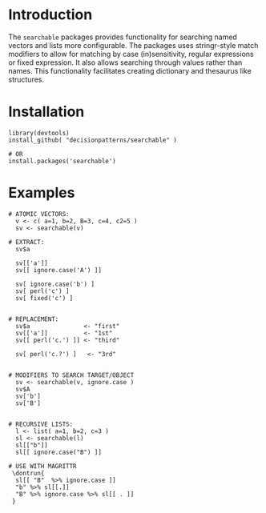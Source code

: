 # Introduction

The `searchable` packages provides functionality for searching named vectors and
lists more configurable. The packages uses stringr-style match modifiers to 
allow for matching by case (in)sensitivity, regular expressions 
or fixed expression. It also allows searching through values rather than names. 
This functionality facilitates creating dictionary and thesaurus like structures. 

# Installation

    library(devtools)
    install_github( "decisionpatterns/searchable" )
    
    # OR 
    install.packages('searchable')


# Examples

    # ATOMIC VECTORS: 
      v <- c( a=1, b=2, B=3, c=4, c2=5 )
      sv <- searchable(v)
   
    # EXTRACT:
      sv$a
       
      sv[['a']]
      sv[[ ignore.case('A') ]]
      
      sv[ ignore.case('b') ]     
      sv[ perl('c') ]
      sv[ fixed('c') ]
             
                                        
    # REPLACEMENT: 
      sv$a               <- "first" 
      sv[['a']]          <- "1st"  
      sv[[ perl('c.') ]] <- "third"
      
      sv[ perl('c.?') ]   <- "3rd"
    
    
    # MODIFIERS TO SEARCH TARGET/OBJECT
      sv <- searchable(v, ignore.case )         
      sv$A
      sv['b']
      sv['B']
    
    
    # RECURSIVE LISTS:
      l <- list( a=1, b=2, c=3 )
      sl <- searchable(l)                
      sl[["b"]]
      sl[[ ignore.case("B") ]] 
      
    # USE WITH MAGRITTR   
     \dontrun{
      sl[[ "B"  %>% ignore.case ]]
      "b" %>% sl[[.]]
      "B" %>% ignore.case %>% sl[[ . ]]
     }
     
